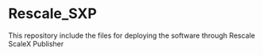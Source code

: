 # Rescale_SXP
This repository include the files for deploying the software through Rescale ScaleX Publisher
